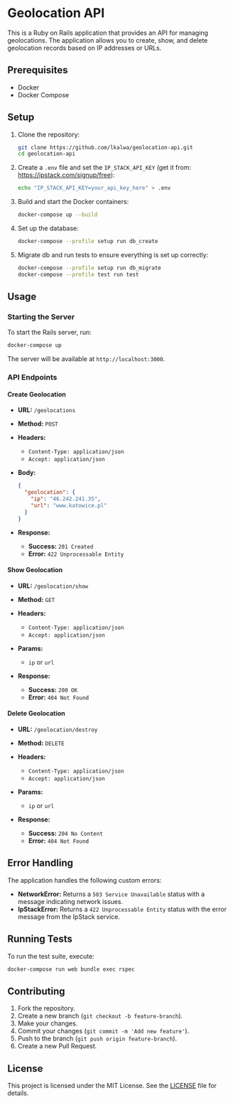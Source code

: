 # Geolocation API

This is a Ruby on Rails application that provides an API for managing geolocations. The application allows you to create, show, and delete geolocation records based on IP addresses or URLs.

## Prerequisites

- Docker
- Docker Compose

## Setup

1. Clone the repository:

   ```sh
   git clone https://github.com/lkalwa/geolocation-api.git
   cd geolocation-api
   ```

2. Create a `.env` file and set the `IP_STACK_API_KEY` (get it from: https://ipstack.com/signup/free):

   ```sh
   echo "IP_STACK_API_KEY=your_api_key_here" > .env
   ```

3. Build and start the Docker containers:

   ```sh
   docker-compose up --build
   ```

4. Set up the database:

   ```sh
   docker-compose --profile setup run db_create
   ```

5. Migrate db and run tests to ensure everything is set up correctly:

   ```sh
   docker-compose --profile setup run db_migrate
   docker-compose --profile test run test
   ```

## Usage

### Starting the Server

To start the Rails server, run:

```sh
docker-compose up
```

The server will be available at `http://localhost:3000`.

### API Endpoints

#### Create Geolocation

- **URL:** `/geolocations`
- **Method:** `POST`
- **Headers:**
    - `Content-Type: application/json`
    - `Accept: application/json`
- **Body:**

  ```json
  {
    "geolocation": {
      "ip": "46.242.241.35",
      "url": "www.katowice.pl"
    }
  }
  ```

- **Response:**

    - **Success:** `201 Created`
    - **Error:** `422 Unprocessable Entity`

#### Show Geolocation

- **URL:** `/geolocation/show`
- **Method:** `GET`
- **Headers:**
    - `Content-Type: application/json`
    - `Accept: application/json`
- **Params:**
    - `ip` or `url`

- **Response:**

    - **Success:** `200 OK`
    - **Error:** `404 Not Found`

#### Delete Geolocation

- **URL:** `/geolocation/destroy`
- **Method:** `DELETE`
- **Headers:**
    - `Content-Type: application/json`
    - `Accept: application/json`
- **Params:**
    - `ip` or `url`

- **Response:**

    - **Success:** `204 No Content`
    - **Error:** `404 Not Found`

## Error Handling

The application handles the following custom errors:

- **NetworkError:** Returns a `503 Service Unavailable` status with a message indicating network issues.
- **IpStackError:** Returns a `422 Unprocessable Entity` status with the error message from the IpStack service.

## Running Tests

To run the test suite, execute:

```sh
docker-compose run web bundle exec rspec
```

## Contributing

1. Fork the repository.
2. Create a new branch (`git checkout -b feature-branch`).
3. Make your changes.
4. Commit your changes (`git commit -m 'Add new feature'`).
5. Push to the branch (`git push origin feature-branch`).
6. Create a new Pull Request.

## License

This project is licensed under the MIT License. See the [LICENSE](https://github.com/lkalwa/geolocation-api/blob/main/LICENSE) file for details.
```
